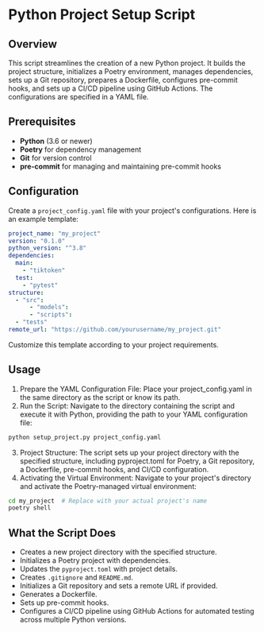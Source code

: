 # Python Project Setup Script

## Overview

This script streamlines the creation of a new Python project. It builds the project structure, initializes a Poetry environment, manages dependencies, sets up a Git repository, prepares a Dockerfile, configures pre-commit hooks, and sets up a CI/CD pipeline using GitHub Actions. The configurations are specified in a YAML file.

## Prerequisites

- **Python** (3.6 or newer)
- **Poetry** for dependency management
- **Git** for version control
- **pre-commit** for managing and maintaining pre-commit hooks

## Configuration

Create a `project_config.yaml` file with your project's configurations. Here is an example template:

```yaml
project_name: "my_project"
version: "0.1.0"
python_version: "^3.8"
dependencies:
  main:
    - "tiktoken"
  test:
    - "pytest"
structure:
  - "src":
      - "models":
      - "scripts":
  - "tests"
remote_url: "https://github.com/yourusername/my_project.git"
```

Customize this template according to your project requirements.

## Usage

1. Prepare the YAML Configuration File: Place your project_config.yaml in the same directory as the script or know its path.
2. Run the Script: Navigate to the directory containing the script and execute it with Python, providing the path to your YAML configuration file:

```bash
python setup_project.py project_config.yaml
```

3. Project Structure: The script sets up your project directory with the specified structure, including pyproject.toml for Poetry, a Git repository, a Dockerfile, pre-commit hooks, and CI/CD configuration.
4. Activating the Virtual Environment: Navigate to your project's directory and activate the Poetry-managed virtual environment:

```bash
cd my_project  # Replace with your actual project's name
poetry shell
```

## What the Script Does

- Creates a new project directory with the specified structure.
- Initializes a Poetry project with dependencies.
- Updates the `pyproject.toml` with project details.
- Creates `.gitignore` and `README.md`.
- Initializes a Git repository and sets a remote URL if provided.
- Generates a Dockerfile.
- Sets up pre-commit hooks.
- Configures a CI/CD pipeline using GitHub Actions for automated testing across multiple Python versions.
